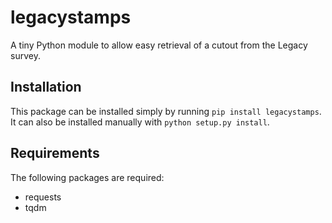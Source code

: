 # legacystamps
A tiny Python module to allow easy retrieval of a cutout from the Legacy survey.

## Installation
This package can be installed simply by running `pip install legacystamps`. It can also  be installed manually with `python setup.py install`.

## Requirements
The following packages are required:

* requests
* tqdm

